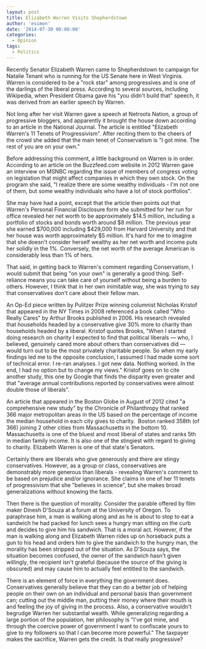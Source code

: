 ```yaml
---
layout: post
title: Elizabeth Warren Visits Shepherdstown
author: 'esimon'
date: '2014-07-30 00:00:00'
categories:
  - Opinion
tags:
  - Politics
---
```

Recently Senator Elizabeth Warren came to Shepherdstown to campaign for Natalie Tenant who is running for the US Senate here in West Virginia. Warren is considered to be a "rock star" among progressives and is one of the darlings of the liberal press. According to several sources, including Wikipedia, when President Obama gave his "you didn't build that" speech, it was derived from an earlier speech by Warren. 

Not long after her visit Warren gave a speech at Netroots Nation, a group of progressive bloggers, and apparently it brought the house down according to an article in the National Journal. The article is entitled "Elizabeth Warren's 11 Tenets of Progressivism". After reciting them to the cheers of the crowd she added that the main tenet of Conservatism is "I got mine. The rest of you are on your own." 

Before addressing this comment, a little background on Warren is in order. According to an article on the Buzzfeed.com website in 2012 Warren gave an interview on MSNBC regarding the issue of members of congress voting on legislation that might affect companies in which they own stock. On the program she said, "I realize there are some wealthy individuals - I'm not one of them, but some wealthy individuals who have a lot of stock portfolios". 

She may have had a point, except that the article then points out that Warren's Personal Financial Disclosure form she submitted for her run for office revealed her net worth to be approximately $14.5 million, including a portfolio of stocks and bonds worth around $8 million. The previous year she earned $700,000 including $429,000 from Harvard University and that her house was worth approximately $5 million. It's hard for me to imagine that she doesn't consider herself wealthy as her net worth and income puts her solidly in the 1%. Conversely, the net worth of the average American is considerably less than 1% of hers.

That said, in getting back to Warren's comment regarding Conservatism, I would submit that being "on your own" is generally a good thing. Self-reliance means you can take care of yourself without being a burden to others. However, I think that in her own inimitable way, she was trying to say that conservatives don't care about their fellow man. 

An Op-Ed piece written by Pulitzer Prize winning columnist Nicholas Kristof that appeared in the NY Times in 2008 referenced a book called "Who Really Cares" by Arthur Brooks published in 2006. His research revealed that households headed by a conservative give 30% more to charity than households headed by a liberal. Kristof quotes Brooks, "When I started doing research on charity I expected to find that political liberals — who, I believed, genuinely cared more about others than conservatives did — would turn out to be the most privately charitable people. So when my early findings led me to the opposite conclusion, I assumed I had made some sort of technical error. I re-ran analyses. I got new data. Nothing worked. In the end, I had no option but to change my views." Kristof goes on to cite another study, this one by Google that finds the disparity even greater and that "average annual contributions reported by conservatives were almost double those of liberals".

An article that appeared in the Boston Globe in August of 2012 cited "a comprehensive new study" by the Chronicle of Philanthropy that ranked 366 major metropolitan areas in the US based on the percentage of income the median household in each city gives to charity.  Boston ranked 358th (of 366) joining 2 other cities from Massachusetts in the bottom 10. Massachusetts is one of the bluest and most liberal of states and ranks 5th in median family income. It is also one of the stingiest with regard to giving to charity. Elizabeth Warren is one of that state's Senators. 

Certainly there are liberals who give generously and there are stingy conservatives. However, as a group or class, conservatives are demonstrably more generous than liberals - revealing Warren's comment to be based on prejudice and/or ignorance. She claims in one of her 11 tenets of progressivism that she "believes in science", but she makes broad generalizations without knowing the facts. 

Then there is the question of morality. Consider the parable offered by film maker Dinesh D'Souza at a forum at the University of Oregon. To paraphrase him, a man is walking along and as he is about to stop to eat a sandwich he had packed for lunch sees a hungry man sitting on the curb and decides to give him his sandwich. That is a moral act. However, if the man is walking along and Elizabeth Warren rides up on horseback puts a gun to his head and orders him to give the sandwich to the hungry man, the morality has been stripped out of the situation. As D'Souza says, the situation becomes confused, the owner of the sandwich hasn't given willingly, the recipient isn't grateful (because the source of the giving is obscured) and may cause him to actually feel entitled to the sandwich. 

There is an element of force in everything the government does. Conservatives generally believe that they can do a better job of helping people on their own on an individual and personal basis than government can; cutting out the middle man, putting their money where their mouth is and feeling the joy of giving in the process. Also, a conservative wouldn't begrudge Warren her substantial wealth. While generalizing regarding a large portion of the population, her philosophy is "I've got mine, and through the coercive power of government I want to confiscate yours to give to my followers so that I can become more powerful." The taxpayer makes the sacrifice, Warren gets the credit. Is that really progressive?

